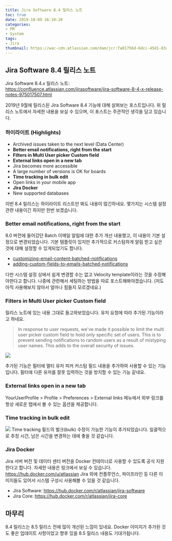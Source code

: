 ```yaml
---
title: Jira Software 8.4 릴리스 노트
toc: true
date: 2019-10-09 16:10:20
categories:
- PM
- System
tags:
- Jira
thumbnail: https://wac-cdn.atlassian.com/dam/jcr:fa01756d-6dcc-45d1-83ab-696fbfeb074f/Jira-icon-blue.svg?cdnVersion=696
---
```


## Jira Software 8.4 릴리스 노트

Jira Software 8.4.x 릴리스 노트: <https://confluence.atlassian.com/jirasoftware/jira-software-8-4-x-release-notes-975017507.html>

2019년 9월에 릴리스된 Jira Software 8.4 기능에 대해 살펴보는 포스트입니다.
위 릴리스 노트에서 자세한 내용을 보실 수 있으며, 이 포스트는 주관적인 생각을 담고 있습니다.

### 하이라이트 (Highlights)

- Archived issues taken to the next level (Data Center)
- **Better email notifications, right from the start**
- **Filters in Multi User picker Custom field**
- **External links open in a new tab**
- Jira becomes more accessible
- A large number of versions is OK for boards
- **Time tracking in bulk edit**
- Open links in your mobile app
- **Jira Docker**
- New supported databases

이번 8.4 릴리스는 하이라이트 리스트만 봐도 내용이 많긴하네요.
몇가지는 시스템 설정 관련 내용이긴 하지만 한번 보겠습니다.

### Better email notifications, right from the start

8.0 버전에 들어갔던 Batch 이메일 알림에 대한 추가 개선 내용했고, 이 내용이 기본 설정으로 변경되었습니다.
기본 템플릿이 있지만 추가적으로 커스텀하게 알림 받고 싶은 것에 대해 설정할 수 있게되었기도 합니다.

- [customizing-email-content-batched-notifications](https://confluence.atlassian.com/adminjiraserver/customizing-email-content-batched-notifications-976770772.html)
- [adding-custom-fields-to-emails-batched-notifications](https://confluence.atlassian.com/adminjiraserver/adding-custom-fields-to-emails-batched-notifications-968669988.html)

다만 시스템 설정 상에서 쉽게 변경할 수는 없고 Velocity template이라는 것을 수정해야한다고 합니다.
나중에 관련해서 세팅하는 방법을 따로 포스트해봐야겠습니다.
(저도 아직 사용해보지 않아서 얼마나 힘들지 모르겠네요.)

### Filters in Multi User picker Custom field

릴리스 노트에 있는 내용 그대로 들고와보았습니다. 유저 요청에 따라 추가된 기능이라고 하네요.
> In response to user requests, we've made it possible to limit the multi user picker custom field to hold only specific set of users.
> This is to prevent sending notifications to random users as a result of mistyping user names.
> This adds to the overall security of issues.

![](https://confluence.atlassian.com/jirasoftware/files/975017507/975017552/1/1563959636990/Screen+Shot+2019-07-24+at+11.04.16.png)

추가된 기능은 필터에 멀티 유저 피커 커스텀 필드 내용을 추가하여 사용할 수 있는 기능입니다.
필터에 다른 유저를 잘못 입력하는 것을 방지할 수 있는 기능 같네요.

### External links open in a new tab

YourUserProfile > Profile > Preferences > External links 메뉴에서
외부 링크를 항상 새로운 탭에서 볼 수 있는 옵션을 제공합니다.

### Time tracking in bulk edit

![](https://confluence.atlassian.com/jirasoftware/files/975017507/976163716/1/1566286925646/image__6___1_.png)
Time tracking 필드의 벌크(bulk) 수정이 가능한 기능이 추가되었습니다.
일괄적으로 추정 시간, 남은 시간을 변경하는 데에 좋을 것 같습니다.

### Jira Docker

Jira 서버 버전 및 데이터 센터 버전을 Docker 컨테이너로 사용할 수 있도록 공식 지원한다고 합니다.
자세한 내용은 링크에서 보실 수 있습니다. <https://hub.docker.com/u/atlassian>
Jira 외에 컨플루언스, 파이프라인 등 다른 이미지들도 있어서 시스템 구성시 사용해볼 수 있을 것 같습니다.

- Jira Software: <https://hub.docker.com/r/atlassian/jira-software>
- Jira Core: <https://hub.docker.com/r/atlassian/jira-core>

## 마무리

8.4 릴리스는 8.5 릴리스 전에 많이 개선된 느낌이 있네요.
Docker 이미지가 추가된 것도 좋은 업데이트 사항이었고 향후 있을 8.5 릴리스 내용도 기대가됩니다.
